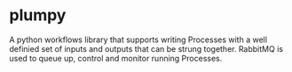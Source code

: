# plumpy

A python workflows library that supports writing Processes with a well definied set of inputs and outputs that can be strung together.  RabbitMQ is used to queue up, control and monitor running Processes.

